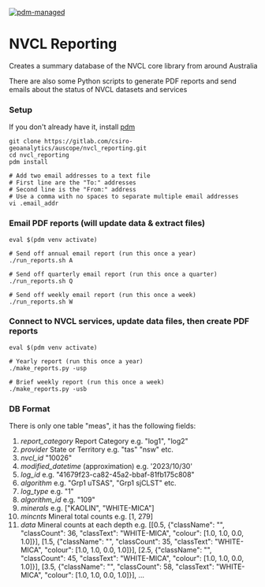 [![pdm-managed](https://img.shields.io/badge/pdm-managed-blueviolet)](https://pdm.fming.dev)

# NVCL Reporting

Creates a summary database of the NVCL core library from around Australia

There are also some Python scripts to generate PDF reports and send emails about the status of NVCL datasets and services

### Setup

If you don't already have it, install [pdm](https://pdm.fming.dev/latest/)

```
git clone https://gitlab.com/csiro-geoanalytics/auscope/nvcl_reporting.git
cd nvcl_reporting
pdm install

# Add two email addresses to a text file
# First line are the "To:" addresses
# Second line is the "From:" address
# Use a comma with no spaces to separate multiple email addresses
vi .email_addr
```

### Email PDF reports (will update data & extract files)
```
eval $(pdm venv activate)

# Send off annual email report (run this once a year)
./run_reports.sh A

# Send off quarterly email report (run this once a quarter)
./run_reports.sh Q

# Send off weekly email report (run this once a week)
./run_reports.sh W
```

### Connect to NVCL services, update data files, then create PDF reports 
```
eval $(pdm venv activate)

# Yearly report (run this once a year)
./make_reports.py -usp

# Brief weekly report (run this once a week)
./make_reports.py -usb
```

### DB Format

There is only one table "meas", it has the following fields:

1.	*report_category*  Report Category e.g. "log1", "log2" 
2.	*provider* State or Territory e.g. "tas" "nsw" etc.
3.	*nvcl_id* "10026"
4.	*modified_datetime* (approximation) e.g. '2023/10/30'
5.	*log_id* e.g. "41679f23-ca82-45a2-bbaf-81fb175c808"
6.	*algorithm* e.g. "Grp1 uTSAS", "Grp1 sjCLST" etc.
7.	*log_type* e.g. "1"
8.	*algorithm_id* e.g. "109"
9.	*minerals* e.g. ["KAOLIN", "WHITE-MICA"]
10.	*mincnts* Mineral total counts e.g. [1, 279]
11.	*data* Mineral counts at each depth e.g. [[0.5, {"className": "", "classCount": 36, "classText": "WHITE-MICA", "colour": [1.0, 1.0, 0.0, 1.0]}], [1.5, {"className": "", "classCount": 35, "classText": "WHITE-MICA", "colour": [1.0, 1.0, 0.0, 1.0]}], [2.5, {"className": "", "classCount": 45, "classText": "WHITE-MICA", "colour": [1.0, 1.0, 0.0, 1.0]}], [3.5, {"className": "", "classCount": 58, "classText": "WHITE-MICA", "colour": [1.0, 1.0, 0.0, 1.0]}], ...

